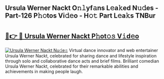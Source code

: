 ## Ursula Werner Nackt O𝚗𝚕yf𝚊ns L𝚎a𝚔ed N𝚞𝚍es - Part-126 P𝚑𝚘tos Vi𝚍𝚎o - H𝚘𝚝 Part L𝚎a𝚔s TNBur

# <h2><a href="http://kf6vrwd.oniu.top/?m=Ursula+Werner+Nackt">🔗👉 🔴 Ursula Werner Nackt P𝚑ot𝚘𝚜 V𝚒d𝚎o</a></h2>

[![Ursula Werner Nackt Nu𝚍e𝚜](https://i.imgur.com/0qMVB7G.gif)](http://kf6vrwd.oniu.top/?m=Ursula+Werner+Nackt)
Virtual dance innovator and web entertainer Ursula Werner Nackt, celebrated for sharing dance and lifestyle inspiration through solo and collaborative dance acts and brief films. Brilliant comedian Ursula Werner Nackt, celebrated for their remarkable abilities and achievements in making people laugh.  
